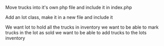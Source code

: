 Move trucks into it's own php file and include it in index.php


Add an lot class, make it in a new file and include it

 We want lot to hold all the trucks in inventory
 we want to be able to mark trucks in the lot as sold
 we want to be able to add trucks to the lots inventory
